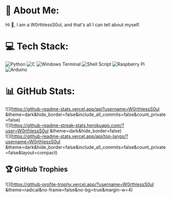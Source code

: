 # 💫 About Me:
Hi 👋, I am a W0rthlessS0ul, and that's all I can tell about myself.


# 💻 Tech Stack:
![Python](https://img.shields.io/badge/python-3670A0?style=for-the-badge&logo=python&logoColor=ffdd54) ![C](https://img.shields.io/badge/c-%2300599C.svg?style=for-the-badge&logo=c&logoColor=white) ![Windows Terminal](https://img.shields.io/badge/Windows%20Terminal-%234D4D4D.svg?style=for-the-badge&logo=windows-terminal&logoColor=white) ![Shell Script](https://img.shields.io/badge/shell_script-%23121011.svg?style=for-the-badge&logo=gnu-bash&logoColor=white) ![Raspberry Pi](https://img.shields.io/badge/-RaspberryPi-C51A4A?style=for-the-badge&logo=Raspberry-Pi) ![Arduino](https://img.shields.io/badge/-Arduino-00979D?style=for-the-badge&logo=Arduino&logoColor=white)
# 📊 GitHub Stats:
![](https://github-readme-stats.vercel.app/api?username=W0rthlessS0ul &theme=dark&hide_border=false&include_all_commits=false&count_private=false)<br/>
![](https://github-readme-streak-stats.herokuapp.com/?user=W0rthlessS0ul &theme=dark&hide_border=false)<br/>
![](https://github-readme-stats.vercel.app/api/top-langs/?username=W0rthlessS0ul &theme=dark&hide_border=false&include_all_commits=false&count_private=false&layout=compact)

## 🏆 GitHub Trophies
![](https://github-profile-trophy.vercel.app/?username=W0rthlessS0ul &theme=radical&no-frame=false&no-bg=true&margin-w=4)
